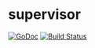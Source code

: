 # supervisor

[![GoDoc](https://godoc.org/github.com/akaspin/supervisor?status.svg)](http://godoc.org/github.com/akaspin/supervisor)
[![Build Status](https://img.shields.io/travis/akaspin/supervisor/master.svg)](https://travis-ci.org/akaspin/supervisor)
